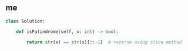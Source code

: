 ## me

```python
class Solution:

    def isPalindrome(self, x: int) -> bool:

        return str(x) == str(x)[::-1]  # reverse using slice method
```


